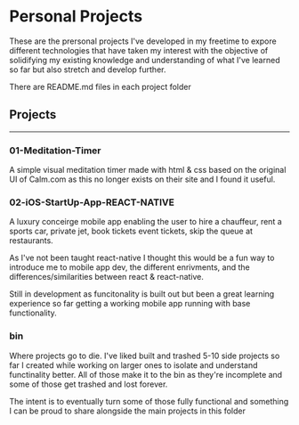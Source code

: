 # Personal Projects

These are the prersonal projects I've developed in my freetime to expore different technologies that have taken my interest with the objective of solidifying my existing knowledge and understanding of what I've learned so far but also stretch and develop further.

There are README.md files in each project folder
## Projects
--------

### 01-Meditation-Timer
A simple visual meditation timer made with html & css based on the original UI of Calm.com as this no longer exists on their site and I found it useful. 

### 02-iOS-StartUp-App-REACT-NATIVE
A luxury conceirge mobile app enabling the user to hire a chauffeur, rent a sports car, private jet, book tickets event tickets, skip the queue at restaurants.

As I've not been taught react-native I thought this would be a fun way to introduce me to mobile app dev, the different enrivments, and the differences/similarities between react & react-native.

Still in development as funcitonality is built out but been a great learning experience so far getting a working mobile app running with base functionality.

### bin
Where projects go to die. I've liked built and trashed 5-10 side projects so far I created while working on larger ones to isolate and understand functinality better. All of those make it to the bin as they're incomplete and some of those get trashed and lost forever.

The intent is to eventually turn some of those fully functional and something I can be proud to share alongside the main projects in this folder